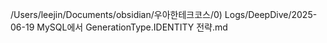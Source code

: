 /Users/leejin/Documents/obsidian/우아한테크코스/0) Logs/DeepDive/2025-06-19 MySQL에서 GenerationType.IDENTITY 전략.md